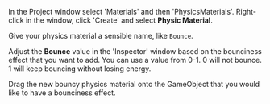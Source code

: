 In the Project window select 'Materials' and then 'PhysicsMaterials'. Right-click in the window, click 'Create' and select **Physic Material**. 

Give your physics material a sensible name, like `Bounce`. 

Adjust the **Bounce** value in the 'Inspector' window based on the bounciness effect that you want to add. You can use a value from 0-1. 0 will not bounce. 1 will keep bouncing without losing energy.

Drag the new bouncy physics material onto the GameObject that you would like to have a bounciness effect.